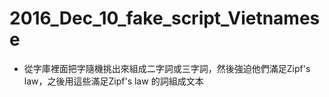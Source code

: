 # 2016_Dec_10_fake_script_Vietnamese
 * 從字庫裡面把字隨機挑出來組成二字詞或三字詞，然後強迫他們滿足Zipf's law，之後用這些滿足Zipf's law 的詞組成文本
